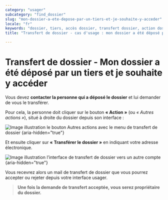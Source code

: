 ```yaml
---
category: "usager"
subcategory: "find_dossier"
slug: "mon-dossier-a-ete-depose-par-un-tiers-et-je-souhaite-y-acceder"
locale: "fr"
keywords: "dossier, tiers, accès dossier, transfert dossier, action dossier"
title: "Transfert de dossier - cas d'usage : mon dossier a été déposé par un tiers et je souhaite y accéder"

---
```


# Transfert de dossier - Mon dossier a été déposé par un tiers et je souhaite y accéder

Vous devez **contacter la personne qui a déposé le dossier** et lui demander de vous le transférer.

Pour cela, la personne doit cliquer sur le bouton **« Action »** (ou _« Autres actions »_), situé à droite du dossier depuis son interface :

![Image illustration le bouton Autres actions avec le menu de transfert de dossier {aria-hidden="true"}](faq/usager-dossier-actions-menu-transfer.png)

Et ensuite cliquer sur **« Transférer le dossier »** en indiquant votre adresse électronique.

![Image illustration l’interface de transfert de dossier vers un autre compte {aria-hidden="true"}](faq/usager-transfer-dossier.png)

Vous recevrez alors un mail de transfert de dossier que vous pourrez accepter ou rejeter depuis votre interface usager.
> **Une fois la demande de transfert acceptée, vous serez propriétaire du dossier.**

